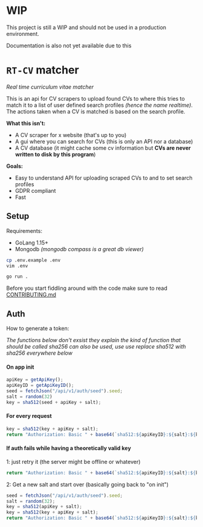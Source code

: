 # WIP

This project is still a WIP and should not be used in a production environment.

Documentation is also not yet available due to this

# `RT-CV` matcher

_Real time curriculum vitae matcher_

This is an api for CV scrapers to upload found CVs to where this tries to match it to a list of user defined search profiles _(hence the name realtime)_. The actions taken when a CV is matched is based on the search profile.

**What this isn't:**

- A CV scraper for x website (that's up to you)
- A gui where you can search for CVs (this is only an API nor a database)
- A CV database (it might cache some cv information but **CVs are never written to disk by this program**)

**Goals:**

- Easy to understand API for uploading scraped CVs to and to set search profiles
- GDPR compliant
- Fast

## Setup

Requirements:

- GoLang 1.15+
- Mongodb _(mongodb compass is a great db viewer)_

```sh
cp .env.example .env
vim .env

go run .
```

Before you start fiddling around with the code make sure to read [CONTRIBUTING.md](/CONTRIBUTING.md)

## Auth

How to generate a token:

_The functions below don't exsist they explain the kind of function that should be called_
_sha256 can also be used, use use replace sha512 with sha256 everywhere below_

#### On app init

```js
apiKey = getApiKey();
apiKeyID = getApiKeyID();
seed = fetchJson("/api/v1/auth/seed").seed;
salt = random(32)
key = sha512(seed + apiKey + salt);
```

#### For every request

```js
key = sha512(key + apiKey + salt);
return "Authorization: Basic " + base64(`sha512:${apiKeyID}:${salt}:${key}`);
```

#### If auth fails while having a theoretically valid key

1: just retry it (the server might be offline or whatever)

```js
return "Authorization: Basic " + base64(`sha512:${apiKeyID}:${salt}:${key}`);
```

2: Get a new salt and start over (basically going back to "on init")

```js
seed = fetchJson("/api/v1/auth/seed").seed;
salt = random(32);
key = sha512(apiKey + salt);
key = sha512(key + apiKey + salt);
return "Authorization: Basic " + base64(`sha512:${apiKeyID}:${salt}:${key}`);
```
